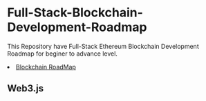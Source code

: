 # Full-Stack-Blockchain-Development-Roadmap
This Repository have Full-Stack Ethereum Blockchain Development Roadmap for beginer to advance level.
<li class="masthead__menu-item">
    <a href="https://betterprogramming.pub/how-to-become-a-blockchain-engineer-fa4386a0504f">Blockchain RoadMap</a>
</li>

## Web3.js


